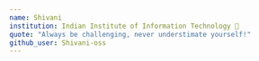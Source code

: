 ```yaml
---
name: Shivani
institution: Indian Institute of Information Technology 🚩 
quote: "Always be challenging, never understimate yourself!" 
github_user: Shivani-oss
---
```

